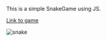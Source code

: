 This is a simple SnakeGame using JS.

<a href="file:///C:/Users/Dragos/Desktop/Proiecte/Snake/index.html">Link to game</a>

![snake](https://user-images.githubusercontent.com/120646789/208109810-b400bfcc-9e36-4978-9ea5-58a63028e09d.png)


